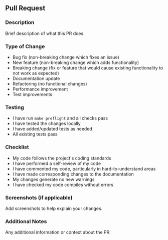 ## Pull Request

### Description
Brief description of what this PR does.

### Type of Change
- Bug fix (non-breaking change which fixes an issue)
- New feature (non-breaking change which adds functionality)
- Breaking change (fix or feature that would cause existing functionality to not work as expected)
- Documentation update
- Refactoring (no functional changes)
- Performance improvement
- Test improvements

### Testing
- I have run `make preflight` and all checks pass
- I have tested the changes locally
- I have added/updated tests as needed
- All existing tests pass

### Checklist
- My code follows the project's coding standards
- I have performed a self-review of my code
- I have commented my code, particularly in hard-to-understand areas
- I have made corresponding changes to the documentation
- My changes generate no new warnings
- I have checked my code compiles without errors

### Screenshots (if applicable)
Add screenshots to help explain your changes.

### Additional Notes
Any additional information or context about the PR.
